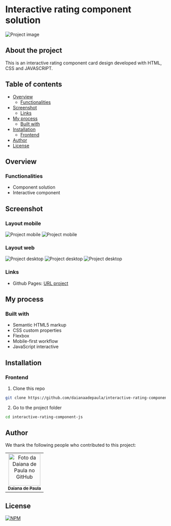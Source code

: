 # Interactive rating component solution

![Project image](./design/desktop-preview.jpg)

## About the project

This is an interactive rating component card design developed with HTML, CSS and JAVASCRIPT.

## Table of contents

- [Overview](#overview)
  - [Functionalities](#functionalities)
- [Screenshot](#screenshot)
  - [Links](#links)
- [My process](#my-process)
  - [Built with](#built-with)
- [Installation](#installation)
  - [Frontend](#frontend)
- [Author](#author)
- [License](#license)


## Overview

### Functionalities

- Component solution
- Interactive component

## Screenshot

### Layout mobile

![Project mobile](./design/mobile-design.jpg)
![Project mobile](./design/mobile-thank-you-state.jpg)
 
### Layout web

![Project desktop](./design/desktop-design.jpg)
![Project desktop](./design/active-states.jpg)
![Project desktop](./design/desktop-thank-you-state.jpg)

### Links

- Github Pages: [URL project](https://daianaadepaula.github.io/interactive-rating-component-js/)

## My process

### Built with

- Semantic HTML5 markup
- CSS custom properties
- Flexbox
- Mobile-first workflow
- JavaScript interactive

## Installation

### Frontend

1. Clone this repo
```bash
git clone https://github.com/daianaadepaula/interactive-rating-component-js.git
```

2. Go to the project folder
```bash
cd interactive-rating-component-js
```

## Author

We thank the following people who contributed to this project:

<table>
  <tr>
    <td align="center">
      <a href="#">
        <img src="https://github.com/daianaadepaula/daianaadepaula/blob/master/assets/daianaanimacaopiscadinhasemcirculo.png" width="100px;" alt="Foto da Daiana de Paula no GitHub"/><br>
        <sub>
          <b>Daiana de Paula</b>
        </sub>
      </a>
    </td>
    
</table>

## License

[![NPM](https://img.shields.io/npm/l/react)](https://github.com/daianaadepaula/shopping-cart-api-react/blob/master/LICENSE) 

